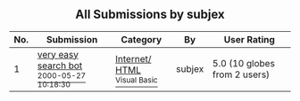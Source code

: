 ﻿<div align="center">

## All Submissions by subjex

</div>

No.  | Submission | Category | By   | User Rating
---- | ---------- | -------- | ---- | -----------
1 | [very easy search bot<br /><sup>2000-05-27 10:18:30</sup>](https://github.com/Planet-Source-Code/subjex-very-easy-search-bot__1-8402) | [Internet/ HTML<br /><sup>Visual Basic</sup>](../ByCategory/internet-html__1-34.md) | subjex | 5.0 (10 globes from 2 users)

